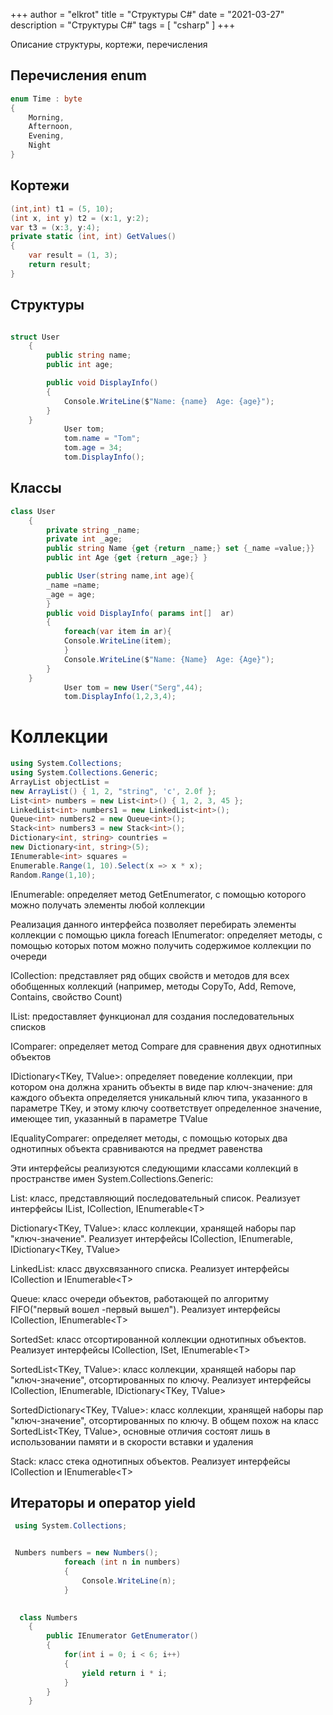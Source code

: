 +++
author = "elkrot"
title = "Структуры C#"
date = "2021-03-27"
description = "Структуры C#"
tags = [
    "csharp"
]
+++

Описание структуры, кортежи, перечисления <!--more-->

## Перечисления enum

```csharp
enum Time : byte
{
    Morning,
    Afternoon,
    Evening,
    Night
}
```

## Кортежи

```csharp
(int,int) t1 = (5, 10);
(int x, int y) t2 = (x:1, y:2);
var t3 = (x:3, y:4);
private static (int, int) GetValues()
{
    var result = (1, 3);
    return result;
}
```

## Структуры

```csharp

struct User
    {
        public string name;
        public int age;

        public void DisplayInfo()
        {
            Console.WriteLine($"Name: {name}  Age: {age}");
        }
    }
            User tom;
            tom.name = "Tom";
            tom.age = 34;
            tom.DisplayInfo();
```

## Классы

```csharp
class User
    {
        private string _name;
        private int _age;
        public string Name {get {return _name;} set {_name =value;}}
        public int Age {get {return _age;} }

        public User(string name,int age){
        _name =name;
        _age = age;
        }
        public void DisplayInfo( params int[]  ar)
        {
            foreach(var item in ar){
            Console.WriteLine(item);    
            }
            Console.WriteLine($"Name: {Name}  Age: {Age}");
        }
    }
            User tom = new User("Serg",44);
            tom.DisplayInfo(1,2,3,4);
```

# Коллекции

```csharp
using System.Collections;
using System.Collections.Generic;
ArrayList objectList = 
new ArrayList() { 1, 2, "string", 'c', 2.0f };
List<int> numbers = new List<int>() { 1, 2, 3, 45 };
LinkedList<int> numbers1 = new LinkedList<int>();
Queue<int> numbers2 = new Queue<int>();
Stack<int> numbers3 = new Stack<int>();
Dictionary<int, string> countries = 
new Dictionary<int, string>(5);
IEnumerable<int> squares = 
Enumerable.Range(1, 10).Select(x => x * x);	
Random.Range(1,10);
```

IEnumerable<T>: определяет метод GetEnumerator, с помощью которого можно получать элементы любой коллекции

Реализация данного интерфейса позволяет перебирать элементы коллекции с помощью цикла foreach
IEnumerator<T>: определяет методы, с помощью которых потом можно получить содержимое коллекции по очереди

ICollection<T>: представляет ряд общих свойств и методов для всех обобщенных коллекций (например, методы CopyTo, Add, Remove, Contains, свойство Count)

IList<T>: предоставляет функционал для создания последовательных списков

IComparer<T>: определяет метод Compare для сравнения двух однотипных объектов

IDictionary\<TKey, TValue>: определяет поведение коллекции, при котором она должна хранить объекты в виде пар ключ-значение: для каждого объекта определяется уникальный ключ типа, указанного в параметре TKey, и этому ключу соответствует определенное значение, имеющее тип, указанный в параметре TValue

IEqualityComparer<T>: определяет методы, с помощью которых два однотипных объекта сравниваются на предмет равенства

Эти интерфейсы реализуются следующими классами коллекций в пространстве имен System.Collections.Generic:

List<T>: класс, представляющий последовательный список. Реализует интерфейсы IList<T>, ICollection<T>, IEnumerable\<T>

Dictionary\<TKey, TValue>: класс коллекции, хранящей наборы пар "ключ-значение". Реализует интерфейсы ICollection<T>, IEnumerable<T>, IDictionary\<TKey, TValue>

LinkedList<T>: класс двухсвязанного списка. Реализует интерфейсы ICollection<T> и IEnumerable\<T>

Queue<T>: класс очереди объектов, работающей по алгоритму FIFO("первый вошел -первый вышел"). Реализует интерфейсы ICollection, IEnumerable\<T>

SortedSet<T>: класс отсортированной коллекции однотипных объектов. Реализует интерфейсы ICollection<T>, ISet<T>, IEnumerable\<T>

SortedList\<TKey, TValue>: класс коллекции, хранящей наборы пар "ключ-значение", отсортированных по ключу. Реализует интерфейсы ICollection<T>, IEnumerable<T>, IDictionary\<TKey, TValue>

SortedDictionary\<TKey, TValue>: класс коллекции, хранящей наборы пар "ключ-значение", отсортированных по ключу. В общем похож на класс SortedList\<TKey, TValue>, основные отличия состоят лишь в использовании памяти и в скорости вставки и удаления

Stack<T>: класс стека однотипных объектов. Реализует интерфейсы ICollection<T> и IEnumerable\<T>

## Итераторы и оператор yield

```csharp
 using System.Collections;


 Numbers numbers = new Numbers();
            foreach (int n in numbers)
            {
                Console.WriteLine(n);
            }
            

  class Numbers
    {
        public IEnumerator GetEnumerator()
        {
            for(int i = 0; i < 6; i++)
            {
                yield return i * i;
            }
        }
    }
```
